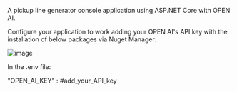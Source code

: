 A pickup line generator console application using ASP.NET Core with OPEN AI. 

Configure your application to work adding your OPEN AI's API key with the installation of below packages via Nuget Manager:

![image](https://github.com/harinee05/funwithgen/assets/68609457/b9650ac9-9e95-41a6-ab22-9f975cb885ff)


In the .env file:

"OPEN_AI_KEY" : #add_your_API_key
